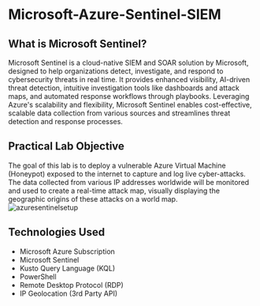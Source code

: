 # Microsoft-Azure-Sentinel-SIEM

## What is Microsoft Sentinel?
Microsoft Sentinel is a cloud-native SIEM and SOAR solution by Microsoft, designed to help organizations detect, investigate, and respond to cybersecurity threats in real time. It provides enhanced visibility, AI-driven threat detection, intuitive investigation tools like dashboards and attack maps, and automated response workflows through playbooks. Leveraging Azure's scalability and flexibility, Microsoft Sentinel enables cost-effective, scalable data collection from various sources and streamlines threat detection and response processes.

## Practical Lab Objective
The goal of this lab is to deploy a vulnerable Azure Virtual Machine (Honeypot) exposed to the internet to capture and log live cyber-attacks. The data collected from various IP addresses worldwide will be monitored and used to create a real-time attack map, visually displaying the geographic origins of these attacks on a world map.
<br>
![azuresentinelsetup](https://github.com/user-attachments/assets/293027c1-073b-4b3c-b029-799bc1cb2719)


## Technologies Used
- Microsoft Azure Subscription
- Microsoft Sentinel
- Kusto Query Language (KQL)
- PowerShell
- Remote Desktop Protocol (RDP)
- IP Geolocation (3rd Party API)


